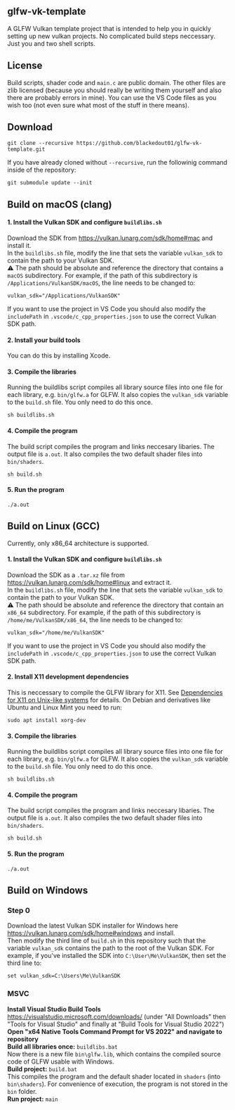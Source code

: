 ## glfw-vk-template
A GLFW Vulkan template project that is intended to help you in quickly setting up new vulkan projects. No complicated build steps neccessary. Just you and two shell scripts.

## License
Build scripts, shader code and `main.c` are public domain. The other files are zlib licensed (because you should really be writing them yourself and also there are probably errors in mine). You can use the VS Code files as you wish too (not even sure what most of the stuff in there means).

## Download
```
git clone --recursive https://github.com/blackedout01/glfw-vk-template.git
```
If you have already cloned without `--recursive`, run the followinig command inside of the repository:
```
git submodule update --init
```

## Build on macOS (clang)

#### 1. Install the Vulkan SDK and configure `buildlibs.sh`
Download the SDK from https://vulkan.lunarg.com/sdk/home#mac and install it.
<br/>In the `buildlibs.sh` file, modify the line that sets the variable `vulkan_sdk` to contain the path to your Vulkan SDK.
<br/>⚠️ The path should be absolute and reference the directory that contains a `macOS` subdirectory. For example, if the path of this subdirectory is `/Applications/VulkanSDK/macOS`, the line needs to be changed to:
```
vulkan_sdk="/Applications/VulkanSDK"
```
If you want to use the project in VS Code you should also modify the `includePath` in `.vscode/c_cpp_properties.json` to use the correct Vulkan SDK path.

#### 2. Install your build tools
You can do this by installing Xcode.

#### 3. Compile the libraries
Running the buildlibs script compiles all library source files into one file for each library, e.g. `bin/glfw.a` for GLFW. It also copies the `vulkan_sdk` variable to the `build.sh` file. You only need to do this once.
```
sh buildlibs.sh
```

#### 4. Compile the program
The build script compiles the program and links neccesary libaries. The output file is `a.out`. It also compiles the two default shader files into `bin/shaders`.
```
sh build.sh
```

#### 5. Run the program
```
./a.out
```

## Build on Linux (GCC)
Currently, only x86_64 architecture is supported.

#### 1. Install the Vulkan SDK and configure `buildlibs.sh`
Download the SDK as a `.tar.xz` file from https://vulkan.lunarg.com/sdk/home#linux and extract it.
<br/>In the `buildlibs.sh` file, modify the line that sets the variable `vulkan_sdk` to contain the path to your Vulkan SDK.
<br/>⚠️ The path should be absolute and reference the directory that contain an `x86_64` subdirectory. For example, if the path of this subdirectory is `/home/me/VulkanSDK/x86_64`, the line needs to be changed to:
```
vulkan_sdk="/home/me/VulkanSDK"
```
If you want to use the project in VS Code you should also modify the `includePath` in `.vscode/c_cpp_properties.json` to use the correct Vulkan SDK path.

#### 2. Install X11 development dependencies
This is neccessary to compile the GLFW library for X11. See [Dependencies for X11 on Unix-like systems](https://www.glfw.org/docs/3.3/compile.html#compile_deps_x11) for details.
On Debian and derivatives like Ubuntu and Linux Mint you need to run:

```
sudo apt install xorg-dev
```
#### 3. Compile the libraries
Running the buildlibs script compiles all library source files into one file for each library, e.g. `bin/glfw.a` for GLFW. It also copies the `vulkan_sdk` variable to the `build.sh` file. You only need to do this once.
```
sh buildlibs.sh
```

#### 4. Compile the program
The build script compiles the program and links neccesary libaries. The output file is `a.out`. It also compiles the two default shader files into `bin/shaders`.
```
sh build.sh
```

#### 5. Run the program
```
./a.out
```

## Build on Windows

### Step 0
Download the latest Vulkan SDK installer for Windows here https://vulkan.lunarg.com/sdk/home#windows and install.
<br/>Then modify the third line of `build.sh` in this repository such that the variable `vulkan_sdk` contains the path to the root of the Vulkan SDK. For example, if you've installed the SDK into `C:\User\Me\VulkanSDK`, then set the third line to:
```
set vulkan_sdk=C:\Users\Me\VulkanSDK
```

### MSVC
**Install Visual Studio Build Tools** https://visualstudio.microsoft.com/downloads/ (under "All Downloads" then "Tools for Visual Studio" and finally at "Build Tools for Visual Studio 2022")
<br/>**Open "x64 Native Tools Command Prompt for VS 2022" and navigate to repository**
<br/>**Build all libraries once:** `buildlibs.bat`
<br/>Now there is a new file `bin\glfw.lib`, which contains the compiled source code of GLFW usable with Windows.
<br/>**Build project:** `build.bat`
<br/>This compiles the program and the default shader located in `shaders` (into `bin\shaders`). For convenience of execution, the program is not stored in the `bin` folder.
<br/>**Run project:** `main`
